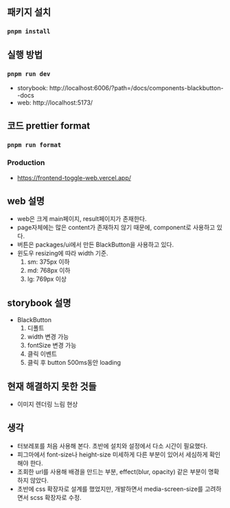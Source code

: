 ## 패키지 설치

### `pnpm install`

## 실행 방법

### `pnpm run dev`

- storybook: http://localhost:6006/?path=/docs/components-blackbutton--docs
- web: http://localhost:5173/

## 코드 prettier format

### `pnpm run format`

### Production

- https://frontend-toggle-web.vercel.app/

## web 설명

- web은 크게 main페이지, result페이지가 존재한다.
- page자체에는 많은 content가 존재하지 않기 때문에, component로 사용하고 있다.
- 버튼은 packages/ui에서 만든 BlackButton을 사용하고 있다.
- 윈도우 resizing에 따라 width 기준.
  1. sm: 375px 이하
  2. md: 768px 이하
  3. lg: 769px 이상

## storybook 설명

- BlackButton
  1. 디폴트
  2. width 변경 가능
  3. fontSize 변경 가능
  4. 클릭 이벤트
  5. 클릭 후 button 500ms동안 loading

## 현재 해결하지 못한 것들

- 이미지 렌더링 느림 현상

## 생각

- 터보레포를 처음 사용해 본다. 초반에 설치와 설정에서 다소 시간이 필요했다.
- 피그마에서 font-size나 height-size 미세하게 다른 부분이 있어서 세심하게 확인해야 한다.
- 조회한 url를 사용해 배경을 만드는 부분, effect(blur, opacity) 같은 부분이 명확하지 않았다.
- 초반에 css 확장자로 설계를 했었지만, 개발하면서 media-screen-size를 고려하면서 scss 확장자로 수정.
